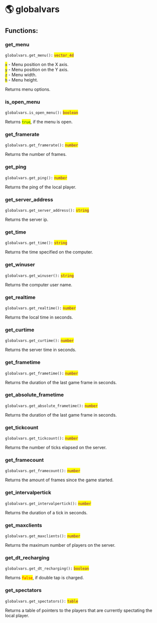 # 🌎 globalvars

## Functions:

### get\_menu

`globalvars.get_menu():` <mark style="color:purple;">`vector_4d`</mark>

<mark style="color:blue;">`x`</mark> - Menu position on the X axis.\
<mark style="color:blue;">`y`</mark> - Menu position on the Y axis.\
<mark style="color:blue;">`z`</mark> - Menu width.\
<mark style="color:blue;">`h`</mark> - Menu height.

Returns menu options.

### is\_open\_menu

`globalvars.is_open_menu():` <mark style="color:purple;">`boolean`</mark>

Returns <mark style="color:green;">`true`</mark>, if the menu is open.

### get\_framerate

`globalvars.get_framerate():` <mark style="color:purple;">`number`</mark>

Returns the number of frames.

### get\_ping

`globalvars.get_ping():` <mark style="color:purple;">`number`</mark>

Returns the ping of the local player.

### get\_server\_address

`globalvars.get_server_address():` <mark style="color:purple;">`string`</mark>

Returns the server ip.

### get\_time

`globalvars.get_time():` <mark style="color:purple;">`string`</mark>

Returns the time specified on the computer.

### get\_winuser

`globalvars.get_winuser():` <mark style="color:purple;">`string`</mark>

Returns the computer user name.

### get\_realtime

`globalvars.get_realtime():` <mark style="color:purple;">`number`</mark>

Returns the local time in seconds.

### get\_curtime

`globalvars.get_curtime():` <mark style="color:purple;">`number`</mark>

Returns the server time in seconds.

### get\_frametime

`globalvars.get_frametime():` <mark style="color:purple;">`number`</mark>

Returns the duration of the last game frame in seconds.

### get\_absolute\_frametime

`globalvars.get_absolute_frametime():` <mark style="color:purple;">`number`</mark>

Returns the duration of the last game frame in seconds.

### get\_tickcount

`globalvars.get_tickcount():` <mark style="color:purple;">`number`</mark>

Returns the number of ticks elapsed on the server.

### get\_framecount

`globalvars.get_framecount():` <mark style="color:purple;">`number`</mark>

Returns the amount of frames since the game started.

### get\_intervalpertick

`globalvars.get_intervalpertick():` <mark style="color:purple;">`number`</mark>

Returns the duration of a tick in seconds.

### get\_maxclients

`globalvars.get_maxclients():` <mark style="color:purple;">`number`</mark>

Returns the maximum number of players on the server.

### get\_dt\_recharging

`globalvars.get_dt_recharging():` <mark style="color:purple;">`boolean`</mark>

Returns <mark style="color:red;">`false`</mark>, if double tap is charged.

### get\_spectators

`globalvars.get_spectators():` <mark style="color:purple;">`table`</mark>

Returns a table of pointers to the players that are currently spectating the local player.
